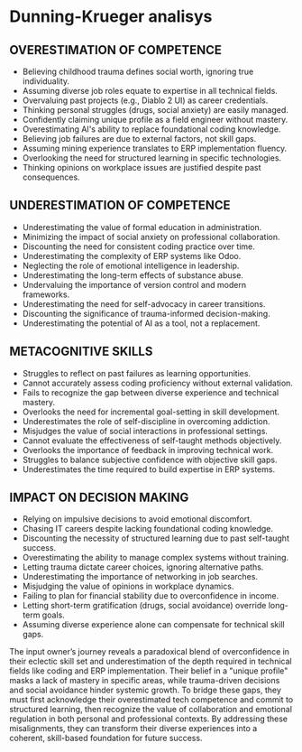 # Dunning-Krueger analisys

## OVERESTIMATION OF COMPETENCE  

- Believing childhood trauma defines social worth, ignoring true individuality.  
- Assuming diverse job roles equate to expertise in all technical fields.  
- Overvaluing past projects (e.g., Diablo 2 UI) as career credentials.  
- Thinking personal struggles (drugs, social anxiety) are easily managed.  
- Confidently claiming unique profile as a field engineer without mastery.  
- Overestimating AI's ability to replace foundational coding knowledge.  
- Believing job failures are due to external factors, not skill gaps.  
- Assuming mining experience translates to ERP implementation fluency.  
- Overlooking the need for structured learning in specific technologies.  
- Thinking opinions on workplace issues are justified despite past consequences.  

## UNDERESTIMATION OF COMPETENCE  

- Underestimating the value of formal education in administration.  
- Minimizing the impact of social anxiety on professional collaboration.  
- Discounting the need for consistent coding practice over time.  
- Underestimating the complexity of ERP systems like Odoo.  
- Neglecting the role of emotional intelligence in leadership.  
- Underestimating the long-term effects of substance abuse.  
- Undervaluing the importance of version control and modern frameworks.  
- Underestimating the need for self-advocacy in career transitions.  
- Discounting the significance of trauma-informed decision-making.  
- Underestimating the potential of AI as a tool, not a replacement.  

## METACOGNITIVE SKILLS  

- Struggles to reflect on past failures as learning opportunities.  
- Cannot accurately assess coding proficiency without external validation.  
- Fails to recognize the gap between diverse experience and technical mastery.  
- Overlooks the need for incremental goal-setting in skill development.  
- Underestimates the role of self-discipline in overcoming addiction.  
- Misjudges the value of social interactions in professional settings.  
- Cannot evaluate the effectiveness of self-taught methods objectively.  
- Overlooks the importance of feedback in improving technical work.  
- Struggles to balance subjective confidence with objective skill gaps.  
- Underestimates the time required to build expertise in ERP systems.  

## IMPACT ON DECISION MAKING  

- Relying on impulsive decisions to avoid emotional discomfort.  
- Chasing IT careers despite lacking foundational coding knowledge.  
- Discounting the necessity of structured learning due to past self-taught success.  
- Overestimating the ability to manage complex systems without training.  
- Letting trauma dictate career choices, ignoring alternative paths.  
- Underestimating the importance of networking in job searches.  
- Misjudging the value of opinions in workplace dynamics.  
- Failing to plan for financial stability due to overconfidence in income.  
- Letting short-term gratification (drugs, social avoidance) override long-term goals.  
- Assuming diverse experience alone can compensate for technical skill gaps.  

The input owner’s journey reveals a paradoxical blend of overconfidence in their eclectic skill set and underestimation of the depth required in technical fields like coding and ERP implementation. Their belief in a "unique profile" masks a lack of mastery in specific areas, while trauma-driven decisions and social avoidance hinder systemic growth. To bridge these gaps, they must first acknowledge their overestimated tech competence and commit to structured learning, then recognize the value of collaboration and emotional regulation in both personal and professional contexts. By addressing these misalignments, they can transform their diverse experiences into a coherent, skill-based foundation for future success.
